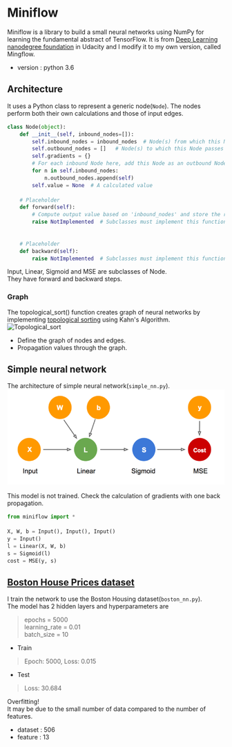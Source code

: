 # Miniflow  

Miniflow is a library to build a small neural networks using NumPy for learning the fundamental abstract of TensorFlow. 
It is from [Deep Learning nanodegree foundation](https://www.udacity.com/course/deep-learning-nanodegree-foundation--nd101) in Udacity and I modify it to my own version, called Mingflow.  

- version : python 3.6

## Architecture
It uses a Python class to represent a generic node(`Node`). The nodes perform both their own calculations and those of input edges.  

```python
class Node(object):
    def __init__(self, inbound_nodes=[]):
        self.inbound_nodes = inbound_nodes  # Node(s) from which this Node receives values
        self.outbound_nodes = []   # Node(s) to which this Node passes values
        self.gradients = {}
        # For each inbound Node here, add this Node as an outbound Node to _that_ Node.
        for n in self.inbound_nodes:
            n.outbound_nodes.append(self)
        self.value = None  # A calculated value

    # Placeholder
    def forward(self):
        # Compute output value based on 'inbound_nodes' and store the result in self.value.
        raise NotImplemented  # Subclasses must implement this function to avoid errors.
    

    # Placeholder
    def backward(self):
        raise NotImplemented  # Subclasses must implement this function to avoid errors.
```

Input, Linear, Sigmoid and MSE are subclasses of Node.   
They have forward and backward steps.  

### Graph 
The topological_sort() function creates graph of neural networks by implementing [topological sorting](http://pooh-explorer.tistory.com/51) using Kahn's Algorithm.     
![Topological_sort](http://www.stoimen.com/blog/wp-content/uploads/2012/10/2.-Topological-Sort.png)  

- Define the graph of nodes and edges.
- Propagation values through the graph.

## Simple neural network
The architecture of simple neural network(`simple_nn.py`).   
![simple_nn](./img/simple_nn.png)   

This model is not trained. Check the calculation of gradients with one back propagation.  

```python
from miniflow import *

X, W, b = Input(), Input(), Input()
y = Input()
l = Linear(X, W, b)
s = Sigmoid(l)
cost = MSE(y, s)
```
  
## [Boston House Prices dataset](http://scikit-learn.org/stable/datasets/#boston-house-prices-dataset)
I train the network to use the Boston Housing dataset(`boston_nn.py`).  
The model has  2 hidden layers and hyperparameters are
> epochs = 5000  
learning_rate = 0.01  
batch_size = 10  

- Train  
> Epoch: 5000, Loss: 0.015

- Test  
> Loss: 30.684  
  
Overfitting!  
It may be due to the small number of data compared to the number of features.
- dataset : 506
- feature : 13
